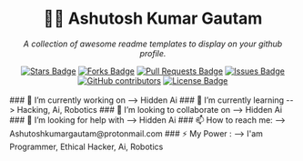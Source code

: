 <h1 align="center">👨‍💻 Ashutosh Kumar Gautam </h1>

<p align="center"><i>A collection of awesome readme templates to display on your github profile.</i></p>
<div align="center">
  <a href="https://github.com/elangosundar/awesome-README-templates/stargazers"><img src="https://img.shields.io/github/stars/elangosundar/awesome-README-templates" alt="Stars Badge"/></a>
<a href="https://github.com/elangosundar/awesome-README-templates/network/members"><img src="https://img.shields.io/github/forks/elangosundar/awesome-README-templates" alt="Forks Badge"/></a>
<a href="https://github.com/elangosundar/awesome-README-templates/pulls"><img src="https://img.shields.io/github/issues-pr/elangosundar/awesome-README-templates" alt="Pull Requests Badge"/></a>
<a href="https://github.com/elangosundar/awesome-README-templates/issues"><img src="https://img.shields.io/github/issues/elangosundar/awesome-README-templates" alt="Issues Badge"/></a>
<a href="https://github.com/elangosundar/awesome-README-templates/graphs/contributors"><img alt="GitHub contributors" src="https://img.shields.io/github/contributors/elangosundar/awesome-README-templates?color=2b9348"></a>
<a href="https://github.com/elangosundar/awesome-README-templates/blob/master/LICENSE"><img src="https://img.shields.io/github/license/elangosundar/awesome-README-templates?color=2b9348" alt="License Badge"/></a>
</div>
<br>
### 🔭 I’m currently working on --> Hidden Ai
### 🌱 I’m currently learning --> Hacking, Ai, Robotics
### 👯 I’m looking to collaborate on --> Hidden Ai 
### 🤔 I’m looking for help with --> Hidden Ai
### 📫 How to reach me: --> Ashutoshkumargautam@protonmail.com
### ⚡ My Power : --> I'am Programmer, Ethical Hacker, Ai, Robotics


